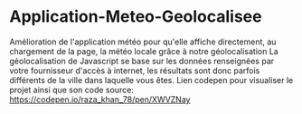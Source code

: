 # Application-Meteo-Geolocalisee
Amélioration de l'application météo pour qu'elle affiche directement, au chargement de la page, la météo locale grâce à notre géolocalisation
La géolocalisation de Javascript se base sur les données renseignées par votre fournisseur d'accès à internet, les résultats sont donc parfois différents de la ville dans laquelle vous êtes.
Lien codepen pour visualiser le projet ainsi que son code source: https://codepen.io/raza_khan_78/pen/XWVZNay
